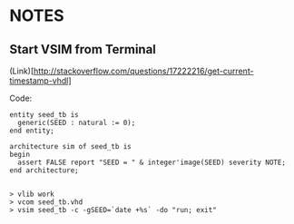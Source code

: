 NOTES
=====

Start VSIM from Terminal
------------------------

(Link)[http://stackoverflow.com/questions/17222216/get-current-timestamp-vhdl]

Code:


    entity seed_tb is
      generic(SEED : natural := 0);
    end entity;

    architecture sim of seed_tb is
    begin
      assert FALSE report "SEED = " & integer'image(SEED) severity NOTE;
    end architecture;


    > vlib work
    > vcom seed_tb.vhd
    > vsim seed_tb -c -gSEED=`date +%s` -do "run; exit"




